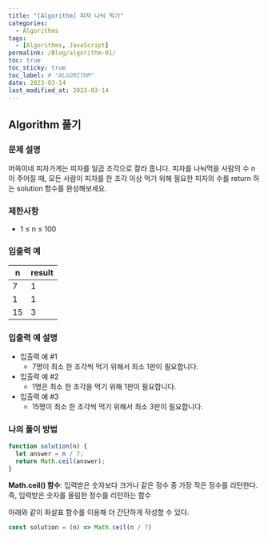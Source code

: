 ```yaml
---
title: "[Algorithm] 피자 나눠 먹기"
categories:
  - Algorithms
tags:
  - [Algorithms, JavaScript]
permalink: /Blog/algorithm-01/
toc: true
toc_sticky: true
toc_label: # "ALGORITHM"
date: 2023-03-14
last_modified_at: 2023-03-14
---
```


## Algorithm 풀기

### 문제 설명

머쓱이네 피자가게는 피자를 일곱 조각으로 잘라 줍니다.
피자를 나눠먹을 사람의 수 n이 주어질 때,
모든 사람이 피자를 한 조각 이상 먹기 위해 필요한 피자의 수를 return 하는 solution 함수를 완성해보세요.

### 제한사항

- 1 ≤ n ≤ 100

### 입출력 예

| n   | result |
| --- | ------ |
| 7   | 1      |
| 1   | 1      |
| 15  | 3      |

### 입출력 예 설명

- 입출력 예 #1
  - 7명이 최소 한 조각씩 먹기 위해서 최소 1판이 필요합니다.
- 입출력 예 #2
  - 1명은 최소 한 조각을 먹기 위해 1판이 필요합니다.
- 입출력 예 #3
  - 15명이 최소 한 조각씩 먹기 위해서 최소 3판이 필요합니다.

### 나의 풀이 방법

```js
function solution(n) {
  let answer = n / 7;
  return Math.ceil(answer);
}
```
**Math.ceil() 함수**:
입력받은 숫자보다 크거나 같은 정수 중 가장 작은 정수를 리턴한다.
즉, 입력받은 숫자를 올림한 정수를 리턴하는 함수

아래와 같이 화살표 함수를 이용해 더 간단하게 작성할 수 있다.
```js
const solution = (n) => Math.ceil(n / 7)
```
